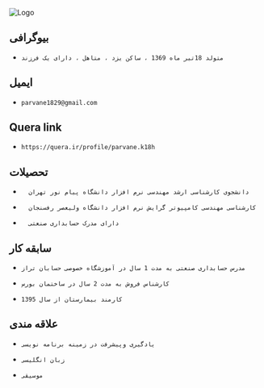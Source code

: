 ![Logo](https://github.com/parvanekh/parvanekh.github.io/blob/master/Untitled1.png)

###

بیوگرافی
---
+     متولد 18تیر ماه 1369 ، ساکن یزد ، متاهل ، دارای یک فرزند 


###

ایمیل
---
+     parvane1829@gmail.com


###

Quera link
---
+     https://quera.ir/profile/parvane.k18h


###

تحصیلات
---
+       دانشجوی کارشناسی ارشد مهندسی نرم افزار دانشگاه پیام نور تهران
+       کارشناسی مهندسی کامپیوتر گرایش نرم افزار دانشگاه ولیعصر رفسنجان
+       دارای مدرک حسابداری صنعتی 


###

سابقه کار
---
+     مدرس حسابداری صنعتی به مدت 1 سال در آموزشگاه خصوصی حسابان تراز

+     کارشناس فروش به مدت 2 سال در ساختمان بورس
 
+     کارمند بیمارستان از سال 1395 


###

علاقه مندی
---
+     یادگیری وپیشرفت در زمینه برنامه نویسی
  
+     زبان انگلیسی

+     موسیقی

